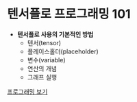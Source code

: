 # 텐서플로 프로그래밍 101

* **텐서플로 사용의 기본적인 방법**
  * 텐서(tensor)
  * 플레이스홀더(placeholder)
  * 변수(variable)
  * 연산의 개념
  * 그래프 실행

[프로그래밍 보기]()

